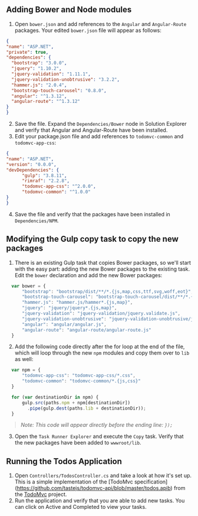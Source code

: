 ## Adding Bower and Node modules
1. Open `bower.json` and add references to the `Angular` and `Angular-Route` packages. Your edited `bower.json` file will appear as follows:

  ```json
{
  "name": "ASP.NET",
  "private": true,
  "dependencies": {
    "bootstrap": "3.0.0",
    "jquery": "1.10.2",
    "jquery-validation": "1.11.1",
    "jquery-validation-unobtrusive": "3.2.2",
    "hammer.js": "2.0.4",
    "bootstrap-touch-carousel": "0.8.0",
    "angular": "^1.3.12",
    "angular-route": "^1.3.12"
  }
}
  ```
  
2. Save the file. Expand the `Dependencies/Bower` node in Solution Explorer and verify that Angular and Angular-Route have been installed.
3. Edit your package.json file and add references to `todomvc-common` and `todomvc-app-css`:

  ```json
{
  "name": "ASP.NET",
  "version": "0.0.0",
  "devDependencies": {
        "gulp": "3.8.11",
        "rimraf": "2.2.8",
        "todomvc-app-css": "^2.0.0", 
        "todomvc-common": "^1.0.0"
  }
}
  ```
4. Save the file and verify that the packages have been installed in `Dependencies/NPM`.

## Modifying the Gulp copy task to copy the new packages
1. There is an existing Gulp task that copies Bower packages, so we'll start with the easy part: adding the new Bower packages to the existing task. Edit the `bower` declaration and add the new Bower packages:

  ```javascript
    var bower = {
        "bootstrap": "bootstrap/dist/**/*.{js,map,css,ttf,svg,woff,eot}",
        "bootstrap-touch-carousel": "bootstrap-touch-carousel/dist/**/*.{js,css}",
        "hammer.js": "hammer.js/hammer*.{js,map}",
        "jquery": "jquery/jquery*.{js,map}",
        "jquery-validation": "jquery-validation/jquery.validate.js",
        "jquery-validation-unobtrusive": "jquery-validation-unobtrusive/jquery.validate.unobtrusive.js",
        "angular": "angular/angular.js",
        "angular-route": "angular-route/angular-route.js"
    }
  ```
2. Add the following code directly after the for loop at the end of the file, which will loop through the new `npm` modules and copy them over to `lib` as well:  

  ```javascript
    var npm = {
        "todomvc-app-css": "todomvc-app-css/*.css",
        "todomvc-common": "todomvc-common/*.{js,css}"
    }

    for (var destinationDir in npm) {
        gulp.src(paths.npm + npm[destinationDir])
          .pipe(gulp.dest(paths.lib + destinationDir));
    }
  ```
  > *Note: This code will appear directly before the ending line: `});`*
3. Open the `Task Runner Explorer` and execute the `Copy` task. Verify that the new packages have been added to `wwwroot/lib`.

## Running the Todos Application
1. Open `Controllers/TodosController.cs` and take a look at how it's set up. This is a simple implementation of the [TodoMvc specification] (https://github.com/tastejs/todomvc-api/blob/master/todos.apib) from the [TodoMvc](http://todomvc.com) project.
2. Run the application and verify that you are able to add new tasks. You can click on Active and Completed to view your tasks.
